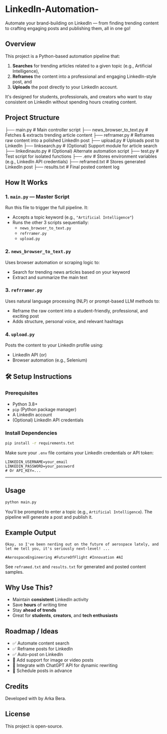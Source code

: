 # LinkedIn-Automation-

Automate your brand-building on LinkedIn — from finding trending content to crafting engaging posts and publishing them, all in one go!

## Overview

This project is a Python-based automation pipeline that:
1. **Searches** for trending articles related to a given topic (e.g., Artificial Intelligence),
2. **Reframes** the content into a professional and engaging LinkedIn-style post, and
3. **Uploads** the post directly to your LinkedIn account.

It's designed for students, professionals, and creators who want to stay consistent on LinkedIn without spending hours creating content.


## Project Structure

├── main.py                 # Main controller script
├── news_browser_to_text.py # Fetches & extracts trending article content
├── refrramer.py            # Reframes raw content into a polished LinkedIn post
├── upload.py               # Uploads post to LinkedIn
├── linksearch.py           # (Optional) Support module for article search
├── linkedinauto.py         # (Optional) Alternate automation script
├── test.py                 # Test script for isolated functions
├── .env                    # Stores environment variables (e.g., LinkedIn API credentials)
├── reframed.txt            # Stores generated LinkedIn post
├── results.txt             # Final posted content log


## How It Works

### 1. `main.py` — Master Script

Run this file to trigger the full pipeline. It:
- Accepts a topic keyword (e.g., `"Artificial Intelligence"`)
- Runs the other 3 scripts sequentially:
  - `news_browser_to_text.py`
  - `refrramer.py`
  - `upload.py`

### 2. `news_browser_to_text.py`

Uses browser automation or scraping logic to:
- Search for trending news articles based on your keyword
- Extract and summarize the main text

### 3. `refrramer.py`

Uses natural language processing (NLP) or prompt-based LLM methods to:
- Reframe the raw content into a student-friendly, professional, and exciting post
- Adds structure, personal voice, and relevant hashtags

### 4. `upload.py`

Posts the content to your LinkedIn profile using:
- LinkedIn API (or)
- Browser automation (e.g., Selenium)

## 🛠️ Setup Instructions

### Prerequisites
- Python 3.8+
- `pip` (Python package manager)
- A LinkedIn account
- (Optional) LinkedIn API credentials

### Install Dependencies

```bash
pip install -r requirements.txt
```

Make sure your `.env` file contains your LinkedIn credentials or API token:

```env
LINKEDIN_USERNAME=your_email
LINKEDIN_PASSWORD=your_password
# Or API_KEY=...
```

---

## Usage

```bash
python main.py
```

You'll be prompted to enter a topic (e.g., `Artificial Intelligence`). The pipeline will generate a post and publish it.


## Example Output

```text
Okay, so I've been nerding out on the future of aerospace lately, and let me tell you, it's seriously next-level! ...

#AerospaceEngineering #FutureOfFlight #Innovation #AI
```

See `reframed.txt` and `results.txt` for generated and posted content samples.


## Why Use This?

- Maintain **consistent** LinkedIn activity
- Save **hours** of writing time
- Stay **ahead of trends**
- Great for **students**, **creators**, and **tech enthusiasts**


## Roadmap / Ideas

- ✅ Automate content search
- ✅ Reframe posts for LinkedIn
- ✅ Auto-post on LinkedIn
- 🔲 Add support for image or video posts
- 🔲 Integrate with ChatGPT API for dynamic rewriting
- 🔲 Schedule posts in advance


## Credits

Developed with by Arka Bera.


## License

This project is open-source.
